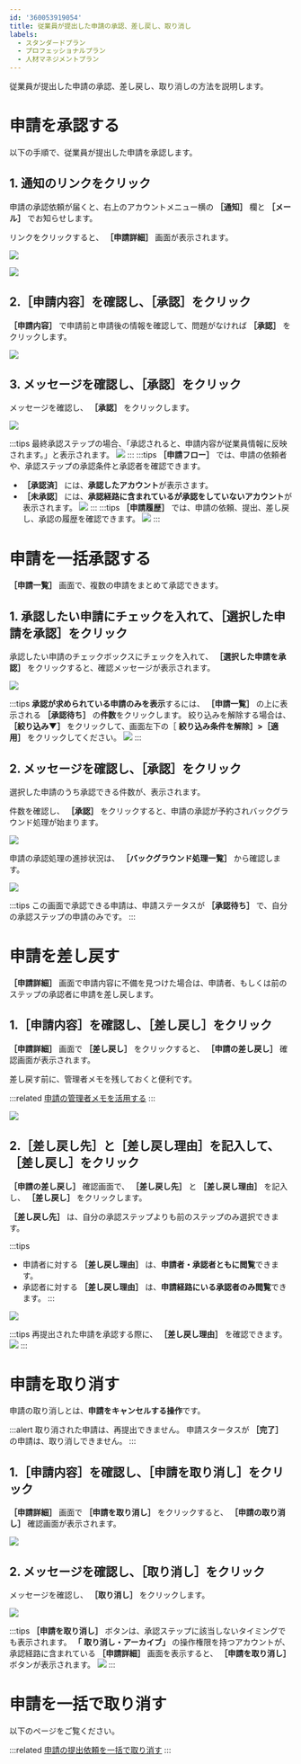 ```yaml
---
id: '360053919054'
title: 従業員が提出した申請の承認、差し戻し、取り消し
labels:
  - スタンダードプラン
  - プロフェッショナルプラン
  - 人材マネジメントプラン
---
```

従業員が提出した申請の承認、差し戻し、取り消しの方法を説明します。

# 申請を承認する

以下の手順で、従業員が提出した申請を承認します。

## 1\. 通知のリンクをクリック

申請の承認依頼が届くと、右上のアカウントメニュー横の **［通知］** 欄と **［メール］** でお知らせします。

リンクをクリックすると、 **［申請詳細］** 画面が表示されます。

![](./111.png)

![](./mail.png)

## 2.［申請内容］を確認し、［承認］をクリック

 **［申請内容］** で申請前と申請後の情報を確認して、問題がなければ **［承認］** をクリックします。

![](./21.png)

## 3\. メッセージを確認し、［承認］をクリック

メッセージを確認し、 **［承認］** をクリックします。

![](./22x.png)

:::tips
最終承認ステップの場合、「承認されると、申請内容が従業員情報に反映されます。」と表示されます。
![](./3x.png)
:::
:::tips
 **［申請フロー］** では、申請の依頼者や、承認ステップの承認条件と承認者を確認できます。
-  **［承認済］** には、**承認したアカウント**が表示さます。
-  **［未承認］** には、**承認経路に含まれているが承認をしていないアカウント**が表示されます。
![](./p03.png)
:::
:::tips
 **［申請履歴］** では、申請の依頼、提出、差し戻し、承認の履歴を確認できます。
![](./z1.png)
:::

# 申請を一括承認する

 **［申請一覧］** 画面で、複数の申請をまとめて承認できます。

## 1\. 承認したい申請にチェックを入れて、［選択した申請を承認］をクリック

承認したい申請のチェックボックスにチェックを入れて、 **［選択した申請を承認］** をクリックすると、確認メッセージが表示されます。

![](./a1.png)

:::tips
**承認が求められている申請のみを表示**するには、 **［申請一覧］** の上に表示される **［承認待ち］** の**件数**をクリックします。
絞り込みを解除する場合は、 **［絞り込み▼］** をクリックして、画面左下の［ **絞り込み条件を解除］>［適用］** をクリックしてください。
![](./a2x.png)
:::

## 2\. メッセージを確認し、［承認］をクリック

選択した申請のうち承認できる件数が、表示されます。

件数を確認し、 **［承認］** をクリックすると、申請の承認が予約されバックグラウンド処理が始まります。

![](./a3.png)

申請の承認処理の進捗状況は、 **［バックグラウンド処理一覧］** から確認します。

![](./001.png)

:::tips
この画面で承認できる申請は、申請ステータスが **［承認待ち］** で、自分の承認ステップの申請のみです。
:::

# 申請を差し戻す

 **［申請詳細］** 画面で申請内容に不備を見つけた場合は、申請者、もしくは前のステップの承認者に申請を差し戻します。

## 1.［申請内容］を確認し、［差し戻し］をクリック

 **［申請詳細］** 画面で **［差し戻し］** をクリックすると、 **［申請の差し戻し］** 確認画面が表示されます。

差し戻す前に、管理者メモを残しておくと便利です。

:::related
[申請の管理者メモを活用する](https://knowledge.smarthr.jp/hc/ja/articles/360043330113)
:::

![](./____-__.png)

## 2.［差し戻し先］と［差し戻し理由］を記入して、［差し戻し］をクリック

 **［申請の差し戻し］** 確認画面で、 **［差し戻し先］** と **［差し戻し理由］** を記入し、 **［差し戻し］** をクリックします。

 **［差し戻し先］** は、自分の承認ステップよりも前のステップのみ選択できます。

:::tips
- 申請者に対する **［差し戻し理由］** は、**申請者・承認者ともに閲覧**できます。
- 承認者に対する **［差し戻し理由］** は、**申請経路にいる承認者のみ閲覧**できます。
:::

![](./____.png)

:::tips
再提出された申請を承認する際に、 **［差し戻し理由］** を確認できます。
![](./y2.png)
:::

# 申請を取り消す

申請の取り消しとは、**申請をキャンセルする操作**です。

:::alert
取り消された申請は、再提出できません。
申請スタータスが **［完了］** の申請は、取り消しできません。
:::

## 1.［申請内容］を確認し、［申請を取り消し］をクリック

 **［申請詳細］** 画面で **［申請を取り消し］** をクリックすると、 **［申請の取り消し］** 確認画面が表示されます。

![](./x1.png)

## 2\. メッセージを確認し、［取り消し］をクリック

メッセージを確認し、 **［取り消し］** をクリックします。

![](./x2.png)

:::tips
 **［申請を取り消し］** ボタンは、承認ステップに該当しないタイミングでも表示されます。
 **「**  **取り消し・アーカイブ」** の操作権限を持つアカウントが、承認経路に含まれている **［申請詳細］** 画面を表示すると、 **［申請を取り消し］** ボタンが表示されます。
![](./x3.png)
:::

# 申請を一括で取り消す

以下のページをご覧ください。

:::related
[申請の提出依頼を一括で取り消す](https://knowledge.smarthr.jp/hc/ja/articles/360026262393)
:::
